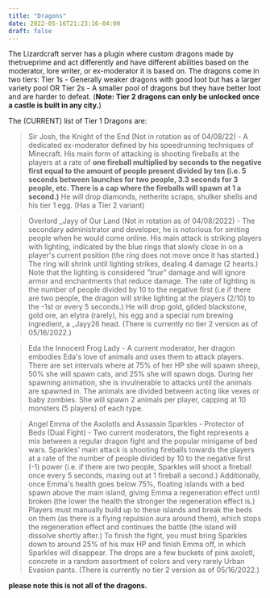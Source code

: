 ```yaml
---
title: "Dragons"
date: 2022-05-16T21:23:16-04:00
draft: false
---
```


The Lizardcraft server has a plugin where custom dragons made by thetrueprime and act differently and have different abilities based on the moderator, lore writer, or ex-moderator it is based on. The dragons come in two tiers: Tier 1s - Generally weaker dragons with good loot but has a larger variety pool OR Tier 2s - A smaller pool of dragons but they have better loot and are harder to defeat. (**Note: Tier 2 dragons can only be unlocked once a castle is built in any city.**)


The (CURRENT) list of Tier 1 Dragons are:

> Sir Josh, the Knight of the End (Not in rotation as of 04/08/22) - A dedicated ex-moderator defined by his speedrunning techniques of Minecraft. His main form of attacking is shooting fireballs at the players at a rate of **one fireball multiplied by seconds to the negative first equal to the amount of people present divided by ten (i.e. 5 seconds between launches for two people, 3.3 seconds for 3 people, etc. There is a cap where the fireballs will spawn at 1 a second.)** He will drop diamonds, netherite scraps, shulker shells and his tier 1 egg. (Has a Tier 2 variant)

> Overlord _Jayy of Our Land (Not in rotation as of 04/08/2022) - The secondary administrator and developer, he is notorious for smiting people when he would come online. His main attack is striking players with lighting, indicated by the blue rings that slowly close in on a player's current position (the ring does not move once it has started.) The ring will shrink until lighting strikes, dealing 4 damage (2 hearts.) Note that the lighting is considered *"true"* damage and will ignore armor and enchantments that reduce damage. The rate of lighting is the number of people divided by 10 to the negative first (i.e if there are two people, the dragon will strike lighting at the players (2/10) to the -1st or every 5 seconds.) He will drop gold, gilded blackstone, gold ore, an elytra (rarely), his egg and a special rum brewing ingredient, a _Jayy26 head. (There is currently no tier 2 version as of 05/16/2022.)

> Eda the Innocent Frog Lady - A current moderator, her dragon embodies Eda's love of animals and uses them to attack players. There are set intervals where at 75% of her HP she will spawn sheep, 50% she will spawn cats, and 25% she will spawn dogs. During her spawning animation, she is invulnerable to attacks until the animals are spawned in. The animals are divided between acting like vexes or baby zombies. She will spawn 2 animals per player, capping at 10 monsters (5 players) of each type.

> Angel Emma of the Axolotls and Assassin Sparkles - Protector of Beds (Dual Fight) - Two current moderators, the fight represents a mix between a regular dragon fight and the popular minigame of bed wars. Sparkles' main attack is shooting fireballs towards the players at a rate of the number of people divided by 10 to the negative first (-1) power (i.e. if there are two people, Sparkles will shoot a fireball once every 5 seconds, maxing out at 1 fireball a second.) Additionally, once Emma's health goes below 75%, floating islands with a bed spawn above the main island, giving Emma a regeneration effect until broken (the lower the health the stronger the regeneration effect is.) Players must manually build up to these islands and break the beds on them (as there is a flying repulsion aura around them), which stops the regeneration effect and continues the battle (the island will dissolve shortly after.) To finish the fight, you must bring Sparkles down to around 25% of his max HP and finish Emma off, in which Sparkles will disappear. The drops are a few buckets of pink axolotl, concrete in a random assortment of colors and very rarely Urban Evasion pants. (There is currently no tier 2 version as of 05/16/2022.)

**please note this is not all of the dragons.**